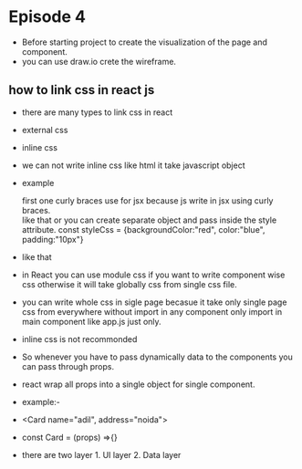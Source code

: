 # Episode 4
- Before starting project to create the visualization of the page and component.
- you can use draw.io crete the wireframe.

## how to link css in react js
- there are many types to link css in react
- external css
- inline css
- we can not write inline css like html it take javascript object 
- example <div style={{}}></div> first one curly braces use for jsx because js write in jsx using curly braces. <div style={{backgroundColor:red}}></div>  like that
or you can create separate object and pass inside the style attribute.
const styleCss = {backgroundColor:"red", color:"blue", padding:"10px"}
- <div style={styleCss}></div>  like that

- in React you can use module css if you want to write component wise css otherwise it will take globally css from single css file.
- you can write whole css in sigle page becasue it take only single page css from everywhere without import in any component only import in main component like app.js just only.

- inline css is not recommonded

- So whenever you have to pass dynamically data to the components you can pass through props.  
- react wrap all props into a single object for single component.
- example:-
- <Card name="adil", address="noida"></Card> 
- const Card = (props) =>{}

- there are two layer 1. UI layer 2. Data layer